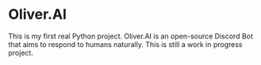 # Oliver.AI
This is my first real Python project. Oliver.AI is an open-source Discord Bot that aims to respond to humans naturally. This is still a work in progress project.
